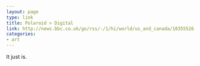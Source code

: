 ```yaml
---
layout: page
type: link
title: Polaroid > Digital
link: http://news.bbc.co.uk/go/rss/-/1/hi/world/us_and_canada/10355526.stm
categories: 
- art
---
```

It just is. 